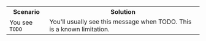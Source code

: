 <table>
  <tbody> 
      <tr>
          <th style={{minWidth: 180 + 'px'}}>Scenario</th> 
          <th>Solution</th>
      </tr>
      <tr>
        <td>You see <code>TODO</code></td>
        <td>You'll usually see this message when TODO. This is a known limitation.</td>
      </tr>
  </tbody>
</table>
